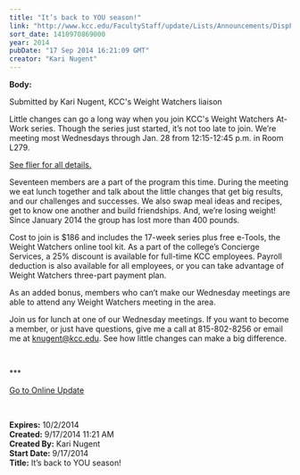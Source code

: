 ```yaml
---
title: "It’s back to YOU season!"
link: "http://www.kcc.edu/FacultyStaff/update/Lists/Announcements/DispForm.aspx?ID=1630"
sort_date: 1410970869000
year: 2014
pubDate: "17 Sep 2014 16:21:09 GMT"
creator: "Kari Nugent"
---
```


<div><b>Body:</b> <div class="ExternalClass03DA7C2F33CA459DBB3EEB1F4A78F06E"><p>​Submitted by Kari Nugent, KCC's Weight Watchers liaison</p>
<p>Little changes can go a long way when you join KCC's Weight Watchers At-Work series. Though the series just started, it’s not too late to join. We’re meeting most Wednesdays through Jan. 28 from 12:15-12:45 p.m. in Room L279.</p>
<p><a href="/FacultyStaff/update/Documents/Fall_2014_JAW_Join_Anytime_Series_female_FALL.pdf">See flier for all details.</a></p>
<p>Seventeen members are a part of the program this time. During the meeting we eat lunch together and talk about the little changes that get big results, and our challenges and successes. We also swap meal ideas and recipes, get to know one another and build friendships. And, we’re losing weight! Since January 2014 the group has lost more than 400 pounds. </p>
<p>Cost to join is $186 and includes the 17-week series plus free e-Tools, the Weight Watchers online tool kit. As a part of the college’s Concierge Services, a 25% discount is available for full-time KCC employees. Payroll deduction is also available for all employees, or you can take advantage of Weight Watchers three-part payment plan. </p>
<p>As an added bonus, members who can’t make our Wednesday meetings are able to attend any Weight Watchers meeting in the area.</p>
<p>Join us for lunch at one of our Wednesday meetings. If you want to become a member, or just have questions, give me a call at 815-802-8256 or email me at <a href="mailto:knugent@kcc.edu">knugent@kcc.edu</a>. See how little changes can make a big difference.<br /></p>
<p> </p>
<p>***</p>
<p><a href="/update">Go to Online Update</a></p>
<p> </p></div></div>
<div><b>Expires:</b> 10/2/2014</div>
<div><b>Created:</b> 9/17/2014 11:21 AM</div>
<div><b>Created By:</b> Kari Nugent</div>
<div><b>Start Date:</b> 9/17/2014</div>
<div><b>Title:</b> It’s back to YOU season!</div>
